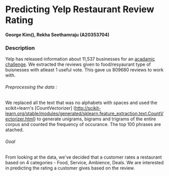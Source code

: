 # Predicting Yelp Restaurant Review Rating
#### George Kim(), Rekha Seethamraju (A20353704)

### Description
Yelp has released information about 11,537 businesses for an [acadamic challenge](https://www.yelp.com/dataset_challenge). We extracted the reviews given to food/resyaurant type of buisnesses with atleast 1 useful vote. This gave us 809680 reviews to work with.   
###### Preprocessing the data :
We replaced all the text that was no alphabets with spaces and used the scikit=learn's [CountVectorizer] (http://scikit-learn.org/stable/modules/generated/sklearn.feature_extraction.text.CountVectorizer.html) to generate unigrams, bigrams and trigrams of the entire corpus and counted the frequency of occurance. The top 100 phrases are atached.
###### Goal
From looking at the data, we've decided that a customer rates a restaurant based on 4 categories - Food, Service, Ambience, Deals. We are interested in predicting the rating a customer gives based on the review. 
